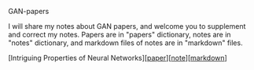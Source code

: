 GAN-papers

I will share my notes about GAN papers, and welcome you to supplement and correct my notes. Papers are in "papers" dictionary, notes are in "notes" dictionary, and markdown files of notes are in "markdown" files.

[Intriguing Properties of Neural Networks][<a href="https://github.com/vandeppce/GAN-papers/blob/master/papers/1312.6199.pdf">paper</a>][<a href="https://github.com/vandeppce/GAN-papers/blob/master/notes/Intriguing%20properties%20of%20neural%20networks.pdf">note</a>][<a href="https://github.com/vandeppce/GAN-papers/blob/master/markdown/Intriguing%20properties%20of%20neural%20networks.md">markdown</a>]